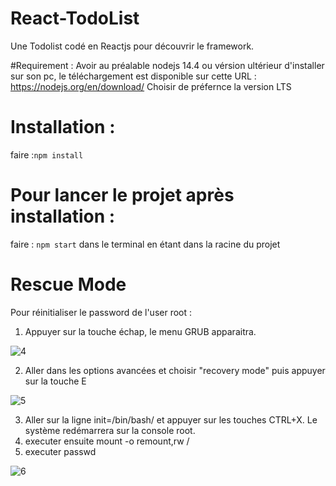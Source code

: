 # React-TodoList
Une Todolist codé en Reactjs pour découvrir le framework.

#Requirement : 
Avoir au préalable nodejs 14.4 ou vérsion ultérieur d'installer sur son pc, le téléchargement est disponible sur cette URL : https://nodejs.org/en/download/ 
Choisir de préfernce la version LTS

# Installation : 
faire :`npm install` 

# Pour lancer le projet après installation :
faire : `npm start` dans le terminal en étant dans la racine du projet

# Rescue Mode
Pour réinitialiser le password de l'user root : 
1. Appuyer sur la touche échap, le menu GRUB apparaitra.

![4](https://user-images.githubusercontent.com/60738751/133057016-26c63790-f2aa-4e81-b6cc-08bd02e5cb04.PNG)

2. Aller dans les options avancées et choisir "recovery mode" puis appuyer sur la touche E

![5](https://user-images.githubusercontent.com/60738751/133057125-3d0cd1e6-06c6-4be7-baac-abd1e938d4bb.PNG)

3. Aller sur la ligne init=/bin/bash/ et appuyer sur les touches CTRL+X. Le système redémarrera sur la console root.
4. executer ensuite mount -o remount,rw / 
5. executer passwd

![6](https://user-images.githubusercontent.com/60738751/133057468-86123412-3189-469b-81f1-532ab738270f.PNG)

